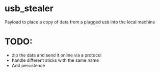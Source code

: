 # usb_stealer
Payload to place a copy of data from a plugged usb into the local machine
# TODO:
- zip the data and send it online via a protocol
- handle different sticks with the same name
- Add persistence
